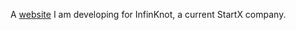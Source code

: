 A [website](https://arkirachanty.github.io/infinknot/) I am developing for InfinKnot, a current StartX company.
